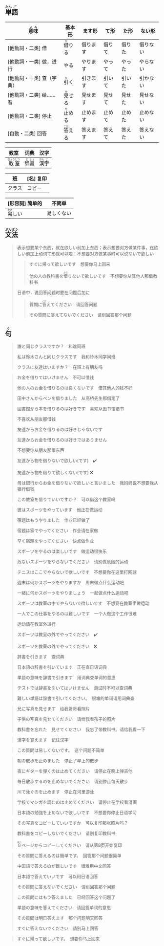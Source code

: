 ## <ruby>単<rt>たん</rt>語<rt>ご</rt></ruby>

| <ruby>意<rt>い</rt>味<rt>み</rt></ruby> | 基本形                           | ます形   | て形   | た形   | ない形   |
| --------------------------------------- | -------------------------------- | -------- | ------ | ------ | -------- |
| [他動詞・二类] 借                       | <ruby>借<rt>か</rt>りる</ruby>   | 借ります | 借りて | 借りた | 借りない |
| [他動詞・一类] 做，进行                 | やる                             | やります | やって | やった | やらない |
| [他動詞・一类] 查（字典）               | <ruby>引<rt>ひ</rt>く</ruby>     | 引きます | 引いて | 引いた | 引かない |
| [他動詞・二类] 给……看                   | <ruby>見<rt>み</rt>せる</ruby>   | 見せます | 見せて | 見せた | 見せない |
| [他動詞・二类] 停止                     | <ruby>止<rt>や</rt>める</ruby>   | 止めます | 止めて | 止めた | 止めない |
| [自動・二类] 回答                       | <ruby>答<rt>こた</rt>える</ruby> | 答えます | 答えて | 答えた | 答えない |

| 教室                                          | 词典                                      | 汉字                                      |
| --------------------------------------------- | ----------------------------------------- | ----------------------------------------- |
| <ruby>教<rt>きょう</rt>室<rt>しつ</rt></ruby> | <ruby>辞<rt>じ</rt>書<rt>しょ</rt></ruby> | <ruby>漢<rt>かん</rt>字<rt>じ</rt></ruby> |

| 班     | [名] 复印 |
| ------ | --------- |
| クラス | コピー    |



| [形容詞] 简单的                  | 不简单     |
| -------------------------------- | ---------- |
| <ruby>易<rt>やさ</rt>しい</ruby> | 易しくない |



## <ruby>文<rt>ぶん</rt>法<rt>ぽう</rt></ruby>

> 表示想要某个东西，就在欲しい前加上东西；表示想要对方做某件事，在欲しい前加上动词て形就可以啦！不想要对方做某事时可以说ないで欲しい
>
> > すぐに帰って欲しいです　想要你马上回来
> >
> > 他の人の教科書を<ruby>借<rt>かり</rt></ruby>りないで欲しいです　不想要你从其他人那借教科书
>
> 日语中，说回答问题时要在问题后加に
>
> > 質問に<ruby>答<rt>こた</rt></ruby>えてください　请回答问题
> >
> > その質問に答えてないでください　请别回答那个问题

## <ruby>句<rt>く</rt></ruby>

> 誰と同じクラスですか？　和谁同班
>
> 私は鈴木さんと同じクラスです　我和铃木同学同班
>
> クラスに友達はいますか？　在班上有朋友吗

> お金を借りてはいけません　不可以借钱
>
> 他の人のお金を借りるのは良くないです　借其他人的钱不好
>
> 田中さんからベンを借りました　从高桥先生那借笔了
>
> 図書館から本を借りるのは好きです　喜欢从图书馆借书
>
> 不喜欢从朋友那借钱
>
> 友達からお金を借りるのは好きじゃないです　
>
> 友達からお金を借りるのは好きではありません
>
> 不想要你从朋友那借东西
>
> 友達から物を借りないで欲しい(です)　✔️
>
> 友達から物を借りて欲しくない(です)	❌
>
> 母は銀行からお金を借りないで欲しいと言いました　我妈妈说不想要我从银行借钱
>
> この教室を借りていいですか？　可以借这个教室吗

> 彼はスポーツをやっています　他正在做运动
>
> 宿題はもうやりました　作业已经做了
>
> 宿題は家でやってください　作业请在家做
>
> 早く宿題をやってください　快点做作业
>
> スポーツをやるのは楽しいです　做运动很快乐
>
> 危ないスポーツをやらないでください　请别做危险的运动
>
> テニスはここでやらないで欲しいです　不想要你在这里打网球
>
> 週末は何かスポーツをやりますか　周末做点什么运动吧
>
> 一緒に何かスポーツをやりましょう　一起做点什么运动吧
>
> スポーツは教室の中でやらないで欲しいです　不想要在教室里做运动
>
> 一人でこの仕事をやるのは難しいです　一个人做这个工作很难
>
> 运动请在教室外进行
>
> スポーツは教室の外でやってください　✔️
>
> スポーツを教室の外でやってください　❌

> 辞書を引きます　查词典
>
> 日本語の辞書を引いています　正在查日语词典
>
> 単語の意味を辞書で引きます　用词典查单词的意思
>
> テストでは辞書を引いてはいけません　测试时不可以查词典
>
> 難しい単語は辞書で引いてください。　很难的单词请用词典查

> 兄に写真を見せます　给我哥哥看照片
>
> 子供の写真を見せてください　请给我看孩子的照片
>
> 教科書を忘れた　見せてください　我忘了带教科书。请给我看一下

> 漢字を覚えます　记住汉字

> この質問は易しくないです。　这个问题不简单

> 朝の散歩を止めました　停止了早上的散步
>
> 夜にギターを弾くのは止めてください　请停止在晚上弹吉他
>
> 毎日散歩するのを止めないでください　请别停止每天散步
>
> 川で泳ぐのを止めます　停止在河里游泳
>
> 学校でマンガを読むのは止めてください　请停止在学校看漫画
>
> 日本語の勉強を止めないで欲しいです　不想要你停止日语学习

> その写真をコピーしていいですか　可以复印那张照片吗？
>
> 教科書をコピーしないでください　请别复印教科书
>
> <ruby>８<rt>はっ</rt></ruby>ページからコピーしてください　请从第8页开始复印

> その質問に答えるのは簡単です。　回答那个问题很简单
>
> 中国語で答えるのが難しいです　很难用中文回答
>
> 日本語で答えていいです　可以用日语回答
>
> その質問に答えないでください　请别回答那个问题
>
> この質問にはもう答えました　已经回答这个问题了
>
> 単語の意味を答えてください　请回答单词的意思
>
> その質問は明日答えます　那个问题明天回答
>
> すぐに答えないでください　请别马上回答

> すぐに帰って欲しいです。　想要你马上回来
